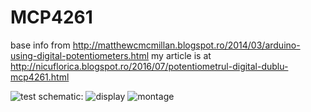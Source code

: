 # MCP4261
base info from http://matthewcmcmillan.blogspot.ro/2014/03/arduino-using-digital-potentiometers.html
my article is at http://nicuflorica.blogspot.ro/2016/07/potentiometrul-digital-dublu-mcp4261.html

![test schematic:](https://4.bp.blogspot.com/-WMeshaE2iWw/V34lMlHf8DI/AAAAAAAAQKA/JE051oPV0KcrN6Bq7X6STU4uV5HylYgqwCLcB/s1600/MCP4261_mega_lecd1602_i2c_schematic.png)
![display](https://2.bp.blogspot.com/-n6Myvzf1S5Q/V34mzxawPeI/AAAAAAAAQKk/ALcgBdbwTase2frfdh_x5xPZIYKefVBhACLcB/s1600/P7070064.JPG)
![montage](https://2.bp.blogspot.com/-YDxQ_luDf2Q/V34p2e4a8QI/AAAAAAAAQK4/R14BdU6-08sI2gf5sSifg2IMlS-Ao-aegCLcB/s1600/P7070060.JPG)
